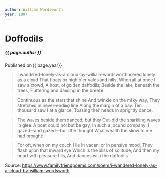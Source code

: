 ```yaml
---
author: William Wordsworth
year: 1807
---
```


# Doffodils

#####  {{ page.author }}

Published on {{ page.year}}

> I wandered-lonely-as-a-cloud-by-william-wordsworthndered lonely as a cloud
> That floats on high o'er vales and hills,
> When all at once I saw a crowd,
> A host, of golden daffodils;
> Beside the lake, beneath the trees,
> Fluttering and dancing in the breeze.

> Continuous as the stars that shine
> And twinkle on the milky way,
> They stretched in never-ending line
> Along the margin of a bay:
> Ten thousand saw I at a glance,
> Tossing their heads in sprightly dance.

> The waves beside them danced; but they
> Out-did the sparkling waves in glee:
> A poet could not but be gay,
> In such a jocund company:
> I gazed—and gazed—but little thought
> What wealth the show to me had brought:

> For oft, when on my couch I lie
> In vacant or in pensive mood,
> They flash upon that inward eye
> Which is the bliss of solitude;
> And then my heart with pleasure fills,
> And dances with the daffodils

Source: https://www.familyfriendpoems.com/poem/i-wandered-lonely-as-a-cloud-by-william-wordsworth



